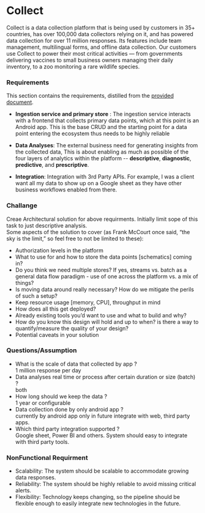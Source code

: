 # Collect
Collect is a data collection platform that is being used by customers in 35+ countries, has over 100,000 data collectors relying on it, and has powered data collection for over 11 million responses. Its features include team management, multilingual forms, and offline data collection. Our customers use Collect to power their most critical activities — from governments delivering vaccines to small business owners managing their daily inventory, to a zoo monitoring a rare wildlife species.

### Requirements
This section contains the requirements, distilled from the [provided document](https://docs.google.com/document/d/1C_VTxm3W6l4D4CyANVb6Hu5TKlZ9Ajn2ed-7h9sw84A/edit).

- **Ingestion service and primary store** : The ingestion service interacts with a frontend that collects primary data points, which at this point is an Android app. This is the base CRUD and the starting point for a data point entering the ecosystem thus needs to be highly reliable

- **Data Analyses**: The external business need for generating insights from the collected data, This is about enabling as much as possible of the four layers of analytics within the platform -- **descriptive**, **diagnostic**, **predictive**, and **prescriptive**.

- **Integration**: Integration with 3rd Party APIs. For example, I was a client want all my data to show up on a Google sheet as they have other business workflows enabled from there.
 
 
### Challange
Creae Architectural solution for above requirments. Initially limit sope of this task to just descriptive analysis. <br/>
Some aspects of the solution to cover (as Frank McCourt once said, “the sky is the limit,” so feel free to not be limited to these): 
- Authorization levels in the platform
- What to use for and how to store the data points [schematics] coming in?
- Do you think we need multiple stores? If yes, streams vs. batch as a general data flow paradigm - use of one across the platform vs. a mix of things?
- Is moving data around really necessary? How do we mitigate the perils of such a setup?
- Keep resource usage [memory, CPU], throughput in mind
- How does all this get deployed?
- Already existing tools you’d want to use and what to build and why?
- How do you know this design will hold and up to when? is there a way to quantify/measure the quality of your design?
- Potential caveats in your solution

### Questions/Assumption
- What is the scale of data that collected by app ?
  <br/> 1 million response per day
- Data analyses real time or process after certain duration or size (batch) ?
   <br/> both
- How long should we keep the data ?
  <br/> 1 year or configurable
- Data collection done by only android app ?
  <br/> currently by android app only in future integrate with web, third party apps.
- Which third party integration supported ?
  <br/> Google sheet, Power BI and others. System should easy to integrate with third party tools.
  
### NonFunctional Requirment
- Scalability: The system should be scalable to accommodate growing data responses.
- Reliability: The system should be highly reliable to avoid missing critical alerts.
- Flexibility: Technology keeps changing, so the pipeline should be flexible enough to easily integrate new technologies in the future.  
